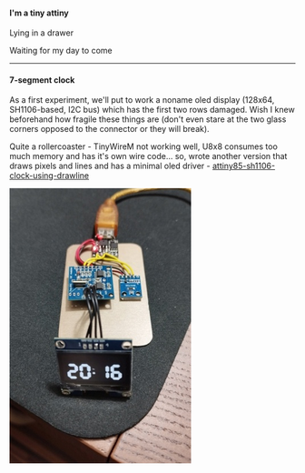 #### I'm a tiny attiny

Lying in a drawer

Waiting for my day to come

---

#### 7-segment clock

As a first experiment, we'll put to work a noname oled display (128x64, SH1106-based, I2C bus) which has the first two rows damaged. Wish I knew beforehand how fragile these things are (don't even stare at the two glass corners opposed to the connector or they will break).

Quite a rollercoaster - TinyWireM not working well, U8x8 consumes too much memory and has it's own wire code... so, wrote another version that draws pixels and lines and has a minimal oled driver - [attiny85-sh1106-clock-using-drawline](attiny85-sh1106-clock-using-drawline)

![](images/IMG_20230227_183553.jpg?raw=true)
